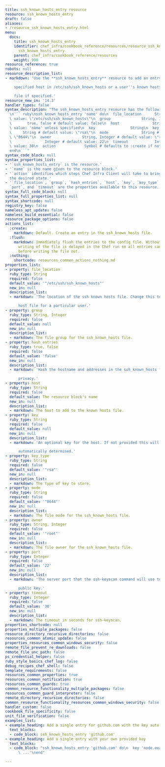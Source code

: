 ```yaml
---
title: ssh_known_hosts_entry resource
resource: ssh_known_hosts_entry
draft: false
aliases:
- /resource_ssh_known_hosts_entry.html
menu:
  docs:
    title: ssh_known_hosts_entry
    identifier: chef_infra/cookbook_reference/resources/resource_ssh_known_hosts_entry.md
      ssh_known_hosts_entry
    parent: chef_infra/cookbook_reference/resources
    weight: 990
resource_reference: true
robots: null
resource_description_list:
- markdown: 'Use the **ssh_known_hosts_entry** resource to add an entry for the

    specified host in /etc/ssh/ssh_known_hosts or a user''s known hosts

    file if specified.'
resource_new_in: '14.3'
handler_types: false
syntax_description: "The ssh_known_hosts_entry resource has the following syntax:\n\
  \n``` ruby\nssh_known_hosts_entry 'name' do\n  file_location      String # default\
  \ value: \"/etc/ssh/ssh_known_hosts\"\n  group              String, Integer\n  hash_entries\
  \       true, false # default value: false\n  host               String # default\
  \ value: 'name' unless specified\n  key                String\n  key_type      \
  \     String # default value: \"rsa\"\n  mode               String # default value:\
  \ \"0644\"\n  owner              String, Integer # default value: \"root\"\n  port\
  \               Integer # default value: 22\n  timeout            Integer # default\
  \ value: 30\n  action             Symbol # defaults to :create if not specified\n\
  end\n```"
syntax_code_block: null
syntax_properties_list:
- '`ssh_known_hosts_entry` is the resource.'
- '`name` is the name given to the resource block.'
- '`action` identifies which steps Chef Infra Client will take to bring the node into
  the desired state.'
- '`file_location`, `group`, `hash_entries`, `host`, `key`, `key_type`, `mode`, `owner`,
  `port`, and `timeout` are the properties available to this resource.'
syntax_full_code_block: null
syntax_full_properties_list: null
syntax_shortcode: null
registry_key: false
nameless_apt_update: false
nameless_build_essential: false
resource_package_options: false
actions_list:
  :create:
    markdown: Default. Create an entry in the ssh_known_hosts file.
  :flush:
    markdown: Immediately flush the entries to the config file. Without this the actual
      writing of the file is delayed in the Chef run so all entries can be accumulated
      before writing the file out.
  :nothing:
    shortcode: resources_common_actions_nothing.md
properties_list:
- property: file_location
  ruby_type: String
  required: false
  default_value: '"/etc/ssh/ssh_known_hosts"'
  new_in: null
  description_list:
  - markdown: 'The location of the ssh known hosts file. Change this to set a known

      host file for a particular user.'
- property: group
  ruby_type: String, Integer
  required: false
  default_value: null
  new_in: null
  description_list:
  - markdown: The file group for the ssh_known_hosts file.
- property: hash_entries
  ruby_type: true, false
  required: false
  default_value: 'false'
  new_in: null
  description_list:
  - markdown: 'Hash the hostname and addresses in the ssh_known_hosts file for

      privacy.'
- property: host
  ruby_type: String
  required: false
  default_value: The resource block's name
  new_in: null
  description_list:
  - markdown: The host to add to the known hosts file.
- property: key
  ruby_type: String
  required: false
  default_value: null
  new_in: null
  description_list:
  - markdown: 'An optional key for the host. If not provided this will be

      automatically determined.'
- property: key_type
  ruby_type: String
  required: false
  default_value: '"rsa"'
  new_in: null
  description_list:
  - markdown: The type of key to store.
- property: mode
  ruby_type: String
  required: false
  default_value: '"0644"'
  new_in: null
  description_list:
  - markdown: The file mode for the ssh_known_hosts file.
- property: owner
  ruby_type: String, Integer
  required: false
  default_value: '"root"'
  new_in: null
  description_list:
  - markdown: The file owner for the ssh_known_hosts file.
- property: port
  ruby_type: Integer
  required: false
  default_value: '22'
  new_in: null
  description_list:
  - markdown: 'The server port that the ssh-keyscan command will use to gather the

      public key.'
- property: timeout
  ruby_type: Integer
  required: false
  default_value: '30'
  new_in: null
  description_list:
  - markdown: The timeout in seconds for ssh-keyscan.
properties_shortcode: null
properties_multiple_packages: false
resource_directory_recursive_directories: false
resources_common_atomic_update: false
properties_resources_common_windows_security: false
remote_file_prevent_re_downloads: false
remote_file_unc_path: false
ps_credential_helper: false
ruby_style_basics_chef_log: false
debug_recipes_chef_shell: false
template_requirements: false
resources_common_properties: true
resources_common_notification: true
resources_common_guards: true
common_resource_functionality_multiple_packages: false
resources_common_guard_interpreter: false
remote_directory_recursive_directories: false
common_resource_functionality_resources_common_windows_security: false
handler_custom: false
cookbook_file_specificity: false
unit_file_verification: false
examples_list:
- example_heading: Add a single entry for github.com with the key auto detected
  text_blocks:
  - code_block: ssh_known_hosts_entry 'github.com'
- example_heading: Add a single entry with your own provided key
  text_blocks:
  - code_block: "ssh_known_hosts_entry 'github.com' do\n  key 'node.example.com ssh-rsa\
      \ ...'\nend"

---
```

